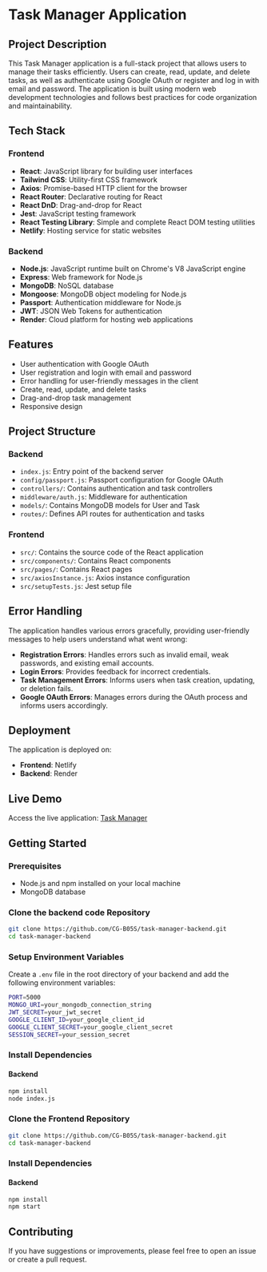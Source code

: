 # Task Manager Application

## Project Description

This Task Manager application is a full-stack project that allows users to manage their tasks efficiently. Users can create, read, update, and delete tasks, as well as authenticate using Google OAuth or register and log in with email and password. The application is built using modern web development technologies and follows best practices for code organization and maintainability.

## Tech Stack

### Frontend
- **React**: JavaScript library for building user interfaces
- **Tailwind CSS**: Utility-first CSS framework
- **Axios**: Promise-based HTTP client for the browser
- **React Router**: Declarative routing for React
- **React DnD**: Drag-and-drop for React
- **Jest**: JavaScript testing framework
- **React Testing Library**: Simple and complete React DOM testing utilities
- **Netlify**: Hosting service for static websites

### Backend
- **Node.js**: JavaScript runtime built on Chrome's V8 JavaScript engine
- **Express**: Web framework for Node.js
- **MongoDB**: NoSQL database
- **Mongoose**: MongoDB object modeling for Node.js
- **Passport**: Authentication middleware for Node.js
- **JWT**: JSON Web Tokens for authentication
- **Render**: Cloud platform for hosting web applications

## Features
- User authentication with Google OAuth
- User registration and login with email and password
- Error handling for user-friendly messages in the client
- Create, read, update, and delete tasks
- Drag-and-drop task management
- Responsive design

Project Structure
-----------------

### Backend

-   `index.js`: Entry point of the backend server
-   `config/passport.js`: Passport configuration for Google OAuth
-   `controllers/`: Contains authentication and task controllers
-   `middleware/auth.js`: Middleware for authentication
-   `models/`: Contains MongoDB models for User and Task
-   `routes/`: Defines API routes for authentication and tasks

### Frontend

-   `src/`: Contains the source code of the React application
-   `src/components/`: Contains React components
-   `src/pages/`: Contains React pages
-   `src/axiosInstance.js`: Axios instance configuration
-   `src/setupTests.js`: Jest setup file

Error Handling
--------------

The application handles various errors gracefully, providing user-friendly messages to help users understand what went wrong:

-   **Registration Errors**: Handles errors such as invalid email, weak passwords, and existing email accounts.
-   **Login Errors**: Provides feedback for incorrect credentials.
-   **Task Management Errors**: Informs users when task creation, updating, or deletion fails.
-   **Google OAuth Errors**: Manages errors during the OAuth process and informs users accordingly.

Deployment
----------

The application is deployed on:

-   **Frontend**: Netlify
-   **Backend**: Render

## Live Demo
Access the live application: [Task Manager](https://task-manager-cg.netlify.app/home)

## Getting Started

### Prerequisites
- Node.js and npm installed on your local machine
- MongoDB database

### Clone the backend code Repository
```bash
git clone https://github.com/CG-B05S/task-manager-backend.git
cd task-manager-backend
```


### Setup Environment Variables

Create a `.env` file in the root directory of your backend and add the following environment variables:
```bash
PORT=5000
MONGO_URI=your_mongodb_connection_string
JWT_SECRET=your_jwt_secret
GOOGLE_CLIENT_ID=your_google_client_id
GOOGLE_CLIENT_SECRET=your_google_client_secret
SESSION_SECRET=your_session_secret
```

### Install Dependencies

#### Backend

```bash
npm install
node index.js
```
### Clone the Frontend Repository
```bash
git clone https://github.com/CG-B05S/task-manager-backend.git
cd task-manager-backend
```
### Install Dependencies

#### Backend

```bash
npm install
npm start
```
Contributing
------------

If you have suggestions or improvements, please feel free to open an issue or create a pull request.
